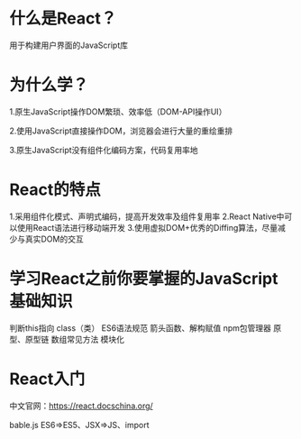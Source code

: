 # 什么是React？

用于构建用户界面的JavaScript库

# 为什么学？

1.原生JavaScript操作DOM繁琐、效率低（DOM-API操作UI）

2.使用JavaScript直接操作DOM，浏览器会进行大量的重绘重排

3.原生JavaScript没有组件化编码方案，代码复用率地 

# React的特点

1.采用组件化模式、声明式编码，提高开发效率及组件复用率
2.React Native中可以使用React语法进行移动端开发
3.使用虚拟DOM+优秀的Diffing算法，尽量减少与真实DOM的交互

# 学习React之前你要掌握的JavaScript基础知识

判断this指向
class（类）
ES6语法规范   箭头函数、解构赋值
npm包管理器
原型、原型链
数组常见方法
模块化

# React入门

中文官网：https://react.docschina.org/

bable.js   ES6=>ES5、JSX=>JS、import
